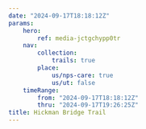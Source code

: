 ```yaml
---
date: "2024-09-17T18:18:12Z"
params:
    hero:
        ref: media-jctgchypp0tr
    nav:
        collection:
            trails: true
        place:
            us/nps-care: true
            us/ut: false
    timeRange:
        from: "2024-09-17T18:18:12Z"
        thru: "2024-09-17T19:26:25Z"
title: Hickman Bridge Trail
---
```

